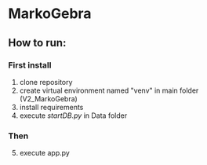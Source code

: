 # MarkoGebra
## How to run:
### First install
1.  clone repository
2.  create virtual environment named "venv" in main folder (V2_MarkoGebra)
3.  install requirements
4.  execute _startDB.py_ in Data folder

### Then
5.  execute app.py